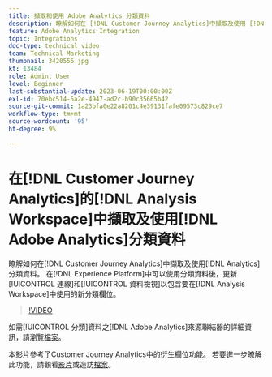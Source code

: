 ```yaml
---
title: 擷取和使用 Adobe Analytics 分類資料
description: 瞭解如何在 [!DNL Customer Journey Analytics]中擷取及使用 [!DNL Adobe Analytics] 分類資料。
feature: Adobe Analytics Integration
topic: Integrations
doc-type: technical video
team: Technical Marketing
thumbnail: 3420556.jpg
kt: 13484
role: Admin, User
level: Beginner
last-substantial-update: 2023-06-19T00:00:00Z
exl-id: 70ebc514-5a2e-4947-ad2c-b90c35665b42
source-git-commit: 1a23bfa0e22a8201c4e39131fafe09573c829ce7
workflow-type: tm+mt
source-wordcount: '95'
ht-degree: 9%

---
```


# 在[!DNL Customer Journey Analytics]的[!DNL Analysis Workspace]中擷取及使用[!DNL Adobe Analytics]分類資料

瞭解如何在[!DNL Customer Journey Analytics]中擷取及使用[!DNL Analytics]分類資料。 在[!DNL Experience Platform]中可以使用分類資料後，更新[!UICONTROL 連線]和[!UICONTROL 資料檢視]以包含要在[!DNL Analysis Workspace]中使用的新分類欄位。 

>[!VIDEO](https://video.tv.adobe.com/v/3420556/?quality=12&learn=on)

如需[!UICONTROL 分類]資料之[!DNL Adobe Analytics]來源聯結器的詳細資訊，請瀏覽[檔案](https://experienceleague.adobe.com/docs/experience-platform/sources/ui-tutorials/create/adobe-applications/classifications.html)。

本影片參考了Customer Journey Analytics中的衍生欄位功能。 若要進一步瞭解此功能，請觀看[影片](https://experienceleague.adobe.com/docs/customer-journey-analytics-learn/tutorials/data-views/derived-fields-in-cja.html)或造訪[檔案](https://experienceleague.adobe.com/docs/analytics-platform/using/cja-dataviews/derived-fields.html)。
